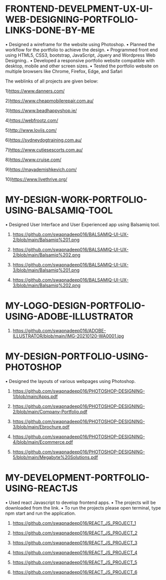 # FRONTEND-DEVELPMENT-UX-UI-WEB-DESIGNING-PORTFOLIO-LINKS-DONE-BY-ME

• Designed a wireframe for the website using Photoshop.
• Planned the workflow for the portfolio to achieve the design.
• Programmed front end using HTML5, CSS3, bootstrap, JavaScript, Jquery and Wordpress Web Designing..
• Developed a responsive portfolio website compatible with desktop, mobile and other screen sizes. 
• Tested the portfolio website on multiple browsers like Chrome, Firefox, Edge, and Safari

The weblinks of all projects are given below:

1)https://www.danners.com/

2)https://www.cheapmobilerepair.com.au/

3)https://www.beadhappyshop.ie/

4)https://webfrootz.com/

5)http://www.loviis.com/

6)https://sydneydogtraining.com.au/

7)https://www.cutiesescorts.com.au/

8)https://www.cruise.com/

9)https://mayademishkevich.com/

10)https://www.livethrive.org/


# MY-DESIGN-WORK-PORTFOLIO-USING-BALSAMIQ-TOOL

• Designed User Interface and User Experienced app using Balsamiq tool.

1) https://github.com/swapnadeep016/BALSAMIQ-UI-UX-2/blob/main/Balsamiq%201.png

2) https://github.com/swapnadeep016/BALSAMIQ-UI-UX-2/blob/main/Balsamiq%202.png

3) https://github.com/swapnadeep016/BALSAMIQ-UI-UX-3/blob/main/Balsamiq%201.png

4) https://github.com/swapnadeep016/BALSAMIQ-UI-UX-3/blob/main/Balsamiq%202.png


# MY-LOGO-DESIGN-PORTFOLIO-USING-ADOBE-ILLUSTRATOR

1) https://github.com/swapnadeep016/ADOBE-ILLUSTRATOR/blob/main/IMG-20210120-WA0001.jpg


# MY-DESIGN-PORTFOLIO-USING-PHOTOSHOP

• Designed the layouts of various webpages using Photoshop.

1) https://github.com/swapnadeep016/PHOTOSHOP-DESIGNING-1/blob/main/Apps.pdf

2) https://github.com/swapnadeep016/PHOTOSHOP-DESIGNING-2/blob/main/Company-Portfolio.pdf

3) https://github.com/swapnadeep016/PHOTOSHOP-DESIGNING-3/blob/main/Ebrochure.pdf

4) https://github.com/swapnadeep016/PHOTOSHOP-DESIGNING-4/blob/main/Ecommerce.pdf

5) https://github.com/swapnadeep016/PHOTOSHOP-DESIGNING-5/blob/main/Megabyte%20Solutions.pdf


# MY-DEVELOPMENT-PORTFOLIO-USING-REACTJS

• Used react Javascript to develop frontend apps.
• The projects will be downloaded from the link.
• To run the projects please open terminal, type npm start and run the application.

1) https://github.com/swapnadeep016/REACT_JS_PROJECT_1

2) https://github.com/swapnadeep016/REACT_JS_PROJECT_2

3) https://github.com/swapnadeep016/REACT_JS_PROJECT_3

4) https://github.com/swapnadeep016/REACT_JS_PROJECT_4

5) https://github.com/swapnadeep016/REACT_JS_PROJECT_5

6) https://github.com/swapnadeep016/REACT_JS_PROJECT_6
